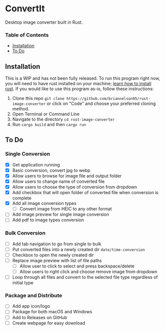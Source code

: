 # ConvertIt

Desktop image converter built in Rust. 

### Table of Contents
- [Installation](#installation)
- [To Do](#to-do)

## Installation
This is a WIP and has not been fully released. To run this program right now, you will need to have rust installed on your machine; [learn how to install rust](https://www.rust-lang.org/tools/install). If you would like to use this program as-is, follow these instructions:

1. Clone this repo `git clone https://github.com/briannelson95/rust-image-converter` or click on "Code" and choose your preferred cloning method.
2. Open Terminal or Command Line
3. Navigate to the directory `cd rust-image-converter`
4. Run `cargo build` and then `cargo run`

## To Do
### Single Conversion
- [x] Get application running
- [x] Basic conversion, convert jpg to webp
- [x] Allow users to browse for image file and output folder
- [x] Allow users to change name of converted file
- [x] Allow users to choose the type of conversion from dropdown
- [x] Add checkbox that will open folder of converted file when conversion is complete
- [x] Add all image conversion types
    - [ ] Convert image from HEIC to any other format
- [ ] Add image preview for single image conversion
- [ ] Add pdf to image types conversion

### Bulk Conversion
- [ ] Add tab navigation to go from single to bulk
- [ ] Put converted files into a newly created dir `date/time-conversion`
- [ ] Checkbox to open the newly created dir
- [ ] Replace image preview with list of file paths 
    - [ ] Allow user to click to select and press backspace/delete
    - [ ] Allow users to right click and choose remove image from dropdown
- [ ] Loop through all files and convert to the selected file type regardless of initial type

### Package and Distribute
- [ ] Add app icon/logo
- [ ] Package for both macOS and Windows
- [ ] Add to Releases on GitHub
- [ ] Create webpage for easy download